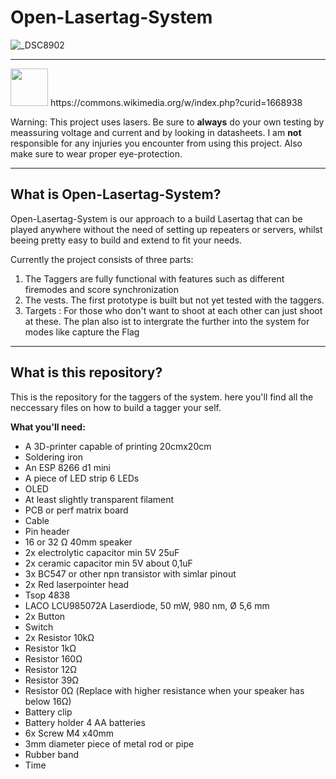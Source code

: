 # Open-Lasertag-System

![_DSC8902](https://github.com/user-attachments/assets/2fc5b138-46ba-4c61-b85c-79018dc33adf)

----

<img src="https://github.com/user-attachments/assets/9b382106-baaf-4b78-8249-ecbceb030ddd" width="60">
https://commons.wikimedia.org/w/index.php?curid=1668938

Warning: This project uses lasers. Be sure to **always** do your own testing by meassuring voltage and current and by looking in datasheets. I am **not** responsible for any injuries you encounter from using this project. Also make sure to wear proper eye-protection. 

----




<h2>What is Open-Lasertag-System?</h2>
Open-Lasertag-System is our approach to a build Lasertag that can be played anywhere without the need of setting up repeaters or servers, whilst beeing pretty easy to build and extend to fit your needs.

Currently the project consists of three parts:

 1. The Taggers are fully functional with features such as different firemodes and score synchronization
 2. The vests. The first prototype is built but not yet tested with the taggers.
 3. Targets : For those who don't want to shoot at each other can just shoot at these. The plan also ist to intergrate the further into the system for modes like capture the Flag

----

<h2>What is this repository?</h2>

This is the repository for the taggers of the system. here you'll find all the neccessary files on how to build a tagger your self.

**What you'll need:**

 - A 3D-printer capable of printing 20cmx20cm
 - Soldering iron
 - An ESP 8266 d1 mini
 - A piece of LED strip 6 LEDs
 - OLED 
 - At least slightly transparent filament
 - PCB or perf matrix board
 - Cable
 - Pin header
 - 16 or 32 Ω 40mm  speaker
 - 2x electrolytic capacitor min 5V 25uF
 - 2x ceramic capacitor min 5V about 0,1uF
 - 3x BC547 or other npn transistor with simlar pinout
 - 2x Red laserpointer head
 - Tsop 4838
 - LACO LCU985072A Laserdiode, 50 mW, 980 nm, Ø 5,6 mm
 - 2x Button
 - Switch
 - 2x Resistor 10kΩ
 -  Resistor 1kΩ
 -  Resistor 160Ω
 -  Resistor 12Ω
 -  Resistor 39Ω
 -  Resistor 0Ω (Replace with higher resistance when your speaker has below 16Ω)
 -  Battery clip
 -  Battery holder 4 AA batteries
 -  6x Screw M4 x40mm
 - 3mm diameter piece of metal rod or pipe
 - Rubber band
 - Time
